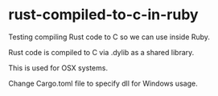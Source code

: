 # rust-compiled-to-c-in-ruby
Testing compiling Rust code to C so we can use inside Ruby.


Rust code is compiled to C via .dylib as a shared library.

This is used for OSX systems.

Change Cargo.toml file to specify dll for Windows usage.
